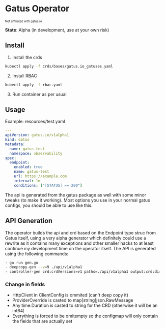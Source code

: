 # Gatus Operator
<sup><sup>Not affiliated with gatus.io</sup></sup>

**State**: Alpha (in development, use at your own risk)

## Install
1. Install the crds
```bash
kubectl apply -f crds/bases/gatus.io_gatuses.yaml
```  
2. Install RBAC
```bash
kubectl apply -f rbac.yaml
```
3. Run container as per usual

## Usage
Example: resources/test.yaml
```yaml
---
apiVersion: gatus.io/v1alpha1
kind: Gatus
metadata:
  name: gatus-test
  namespace: observability
spec:
  endpoint:
    enabled: true
    name: gatus-test
    url: https://example.com
    interval: 1m
    conditions: ["[STATUS] == 200"]
```

The api is generated from the gatus package as well with some minor tweaks (to make it working).
Most options you use in your normal gatus configs, you should be able to use like this.

## API Generation
The operator builds the api and crd based on the Endpoint type struc from Gatus itself, using a very alpha generator which definitely could use a rewrite as it contains many exceptions and other smaller hacks to at least continue my development time on the operator itself.
The API is generated using the following commands:

```bash
- go run gen.go
- deepcopy-gen --v=9 ./api/v1alpha1
- controller-gen crd:crdVersions=v1 paths=./api/v1alpha1 output:crd:dir=./crd/bases
```

### Change in fields
- HttpClient in ClientConfig is ommited (can't deep copy it)
- ProviderOverride is casted to map[string]json.RawMessage
- Any time.Duration is casted to string for the CRD (otherwise it will be an int64)
- Everything is forced to be omitempty so the configmap will only contain the fields that are actually set
